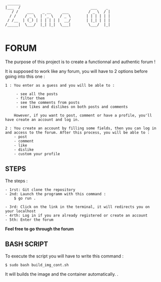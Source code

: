 ```
 ______
|___  /                                ___    _
   / /    ___    _ __     ___         / _ \  / |
  / /    / _ \  | '_ \   / _ \       | | | | | |
 / /__  | (_) | | | | | |  __/       | |_| | | |
/_____|  \___/  |_| |_|  \___|        \___/  |_|


```

# FORUM

The purpose of this project is to create a functionnal and authentic forum ! 

It is supposed to work like any forum, you will have to 2 options before going into this one : 
    
    1 : You enter as a guess and you will be able to :
         
         - see all the posts 
         - filter them
         - see the comments from posts
         - see likes and dislikes on both posts and comments

        However, if you want to post, comment or have a profile, you'll have create an account and log in. 

    2 : You create an account by filling some fields, then you can log in and access to the forum. After this process, you will be able to : 
        - post
        - comment 
        - like 
        - dislike
        - custom your profile
    


## STEPS

The steps : 

    - 1rst: Git clone the repository 
    - 2nd: Launch the programm with this command : 
        $ go run . 

    - 3rd: Click on the link in the terminal, it will redirects you on your localhost
    - 4rth: Log in if you are already registered or create an account
    - 5th: Enter the forum

**Feel free to go through the forum**


## BASH SCRIPT

To execute the script you will have to write this command :

```bash
$ sudo bash build_img_cont.sh
```

It will builds the image and the container automatically. 
.